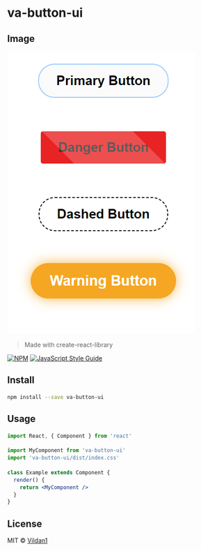 # va-button-ui


## Image
<img src="https://github.com/Vildan1/va-button-ui/blob/master/src/img/ss.png" />

> Made with create-react-library

[![NPM](https://img.shields.io/npm/v/va-button-ui.svg)](https://www.npmjs.com/package/va-button-ui) [![JavaScript Style Guide](https://img.shields.io/badge/code_style-standard-brightgreen.svg)](https://standardjs.com)

## Install

```bash
npm install --save va-button-ui
```

## Usage

```jsx
import React, { Component } from 'react'

import MyComponent from 'va-button-ui'
import 'va-button-ui/dist/index.css'

class Example extends Component {
  render() {
    return <MyComponent />
  }
}
```

## License

MIT © [Vildan1](https://github.com/Vildan1)
